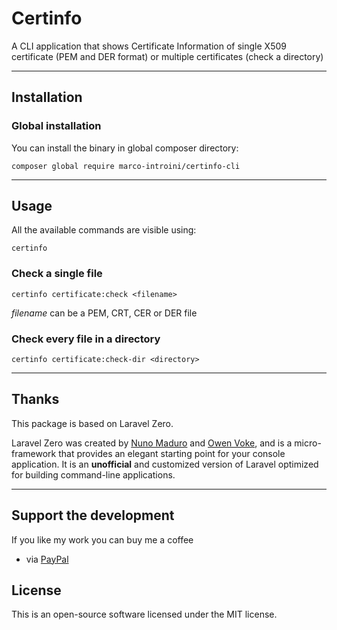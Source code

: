 # Certinfo

A CLI application that shows Certificate Information of single X509 certificate (PEM and DER format) or multiple certificates (check a directory)

------

## Installation

### Global installation

You can install the binary in global composer directory:

```
composer global require marco-introini/certinfo-cli
```

------

## Usage

All the available commands are visible using:

```
certinfo
```

### Check a single file

```
certinfo certificate:check <filename>
```

_filename_ can be a PEM, CRT, CER or DER file

### Check every file in a directory

```
certinfo certificate:check-dir <directory>
```

------

## Thanks

This package is based on Laravel Zero.

Laravel Zero was created by [Nuno Maduro](https://github.com/nunomaduro) and [Owen Voke](https://github.com/owenvoke), and is a micro-framework that provides an elegant starting point for your console application. It is an **unofficial** and customized version of Laravel optimized for building command-line applications.

------


## Support the development

If you like my work you can buy me a coffee

- via [PayPal](https://paypal.me/marcointroini)

## License

This is an open-source software licensed under the MIT license.
